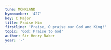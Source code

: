 ```yaml
---
tune: MONKLAND
hymnnumber: '427'
key: C Major
title: Praise Him
firstline: 'Praise, O praise our God and King!'
topic: 'God: Praise to God'
author: Sir Henry Baker
year: '-'
---
```

